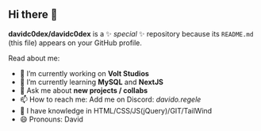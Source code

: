 ## Hi there 👋


**davidc0dex/davidc0dex** is a ✨ _special_ ✨ repository because its `README.md` (this file) appears on your GitHub profile.

Read about me:

- 🔭 I’m currently working on **Volt Studios**
- 🌱 I’m currently learning **MySQL** and **NextJS**
- 💬 Ask me about __new projects / collabs__
- 📫 How to reach me: Add me on Discord: *davido.regele*
- 🥇 I have knowledge in HTML/CSS/JS(jQuery)/GIT/TailWind
- 😄 Pronouns: David
